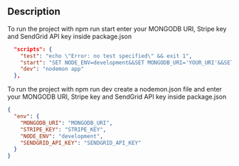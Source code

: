 ## Description

To run the project with npm run start enter your MONGODB URI, Stripe key and SendGrid API key inside package.json

```json
  "scripts": {
    "test": "echo \"Error: no test specified\" && exit 1",
    "start": "SET NODE_ENV=development&&SET MONGODB_URI='YOUR_URI'&&SET STRIPE_KEY='YOUR_STRIPE_KEY'&&SET SENDGRID_API_KEY='YOUR_SENDGRID_API_KEY'&&node app.js",
    "dev": "nodemon app"
  },
```

To run the project with npm run dev create a nodemon.json file and enter your MONGODB URI, Stripe key and SendGrid API key inside package.json

```json
{
  "env": {
    "MONGODB_URI": "MONGODB_URI",
    "STRIPE_KEY": "STRIPE_KEY",
    "NODE_ENV": "development",
    "SENDGRID_API_KEY": "SENDGRID_API_KEY"
  }
}
```
